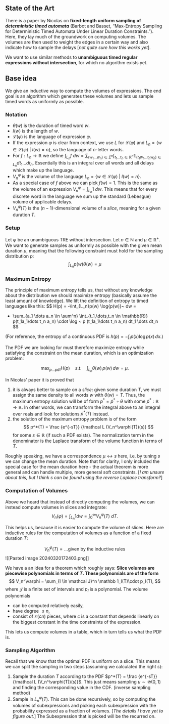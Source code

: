 ## State of the Art
There is a paper by Nicolas on __fixed-length uniform sampling of _deterministic timed automata___ (Barbot and Basset, “Max-Entropy Sampling for Deterministic Timed Automata Under Linear Duration Constraints.”). Here, they lay much of the groundwork on computing volumes. The volumes are then used to weight the edges in a certain way and also indicate how to sample the delays [_not quite sure how this works yet_].

We want to use similar methods to __unambiguous timed regular expressions without intersection__, for which no algorithm exists yet. 

## Base idea
We give an inductive way to compute the volumes of expressions. The end goal is an algorithm which generates these volumes and lets us sample timed words as uniformly as possible.

### Notation
- $\theta(w)$ is the duration of timed word $w$.
- $l(w)$ is the length of $w$. 
- $\mathcal L(\varphi)$ is the language of expression $\varphi$.
- If the expression $\varphi$ is clear from context, we use $L$ for $\mathcal L(\varphi)$ and $L_n=\{w \in \mathcal L (\varphi) ~|~ l(w) = n\}$, so the language of $n$-letter words. 
- For $f : L_n \rightarrow \mathbb R$ we define $\int_{L_n} f~dw = \sum_{(w_1\dots w_n)\in \Sigma^n} \int_{t_1\dots t_n \in \mathbb R^n} \mathbb 1_{(t_1w_1\dots t_nw_n)\in L_n} dt_1\dots dt_n$. Essentially this is an integral over all words and all delays which make up the language.
- $V_n^\varphi$ is the volume of the language $L_n = \{w \in \mathcal L (\varphi) ~|~ l(w) = n\}$.
- As a special case of $f$ above we can pick $f(w) = 1$. This is the same as the volume of an expression $V_n^\varphi = \int_{L_n} 1 ~dw$. This means that for every discrete word in the language we sum up the standard (Lebesgue) volume of applicable delays.
- $V_n^\varphi(T)$ is the $(n-1)$-dimensional volume of a _slice_, meaning for a given duration $T$. 


### Setup
Let $\varphi$ be an unambiguous TRE without intersection. Let $n \in \mathbb N$ and $\mu \in \mathbb R^+$. We want to generate samples as uniformly as possible with the given mean duration $\mu$, meaning that the following constraint must hold for the sampling distribution $p$:
$$\int_{L_n} p(w) \theta(w) = \mu$$

### Maximum Entropy
The principle of maximum entropy tells us, that without any knowledge about  the distribution we should maximize entropy (basically assume the least amount of knowledge). We lift the definition of entropy to timed languages like this: 
$$
H(p) = -\int_{L_n}p(w) \log{p(w)}~ dw = 
- \sum_{a_1 \dots a_n \in \sum^n} \int_{t_1,\dots,t_n \in \mathbb{R}} 
p(t_1a_1\dots t_n a_n) \cdot \log ~ p (t_1a_1\dots t_n a_n)
dt_1 \dots dt_n
$$

(For reference, the entropy of a continuous PDF is $h(p) = - \int_{I} p(x) \log p(x) \, dx$.)

The PDF we are looking for must therefore maximize entropy while satisfying the constraint on the mean duration, which is an optimization problem:

$$
\max_{p...\text{pdf}} H(p) \quad s.t. \quad \int_{L_n} \theta(w) \, p(w) \, dw = \mu.
$$

In Nicolas' paper it is proved that 
1) it is always better to sample on a _slice_: given some duration $T$, we must assign the same density to all words $w$ with $\theta(w)=T$. Thus, the maximum entropy solution will be of form $p^* = \tilde p^* \circ \theta$  with some $\tilde p^* : \mathbb R \rightarrow \mathbb R$. In other words, we can transform the integral above to an integral over reals and look for solutions $p^*(T)$ instead.
2) the solution of the maximum entropy problem is of the form
$$
p^*(T) = \frac {e^{-sT}} {\mathcal L (V_n^\varphi(T))(s)}
$$
for some $s\in \mathbb R$ (if such a PDF exists). The normalization term in the denominator is the Laplace transform of the volume function in terms of $T$.

Roughly speaking, we have a correspondence $\mu \leftrightarrow s$ here, i.e. by tuning $s$ we can change the mean duration. Note that for clarity, I only included the special case for the mean duration here - the actual theorem is more general and can handle multiple, more general soft constraints. [_I am unsure about this, but I think $s$ can be found using the reverse Laplace transform?_]

### Computation of Volumes
Above we heard that instead of directly computing the volumes, we can instead compute volumes in slices and integrate:
$$
V_n(\varphi) = \int_{L_n} 1 dw = \int_0^\infty V_n^\varphi (T)~dT.
$$

This helps us, because it is easier to compute the volume of slices. Here are inductive rules for the computation of volumes as a function of a fixed duration $T$:

$$
V_n^\varphi (T) = \text {...given by the inductive rules}
$$
![[Pasted image 20240320172403.png]]

We have a an idea for a theorem which roughly says: __Slice volumes are piecewise polynomials in terms of $T$. These polynomials are of the form__
$$
V_n^\varphi = \sum_{I \in \mathcal J}^n \mathbb 1_I(T)\cdot p_I(T),
$$
where $\mathcal J$ is a finite set of intervals and $p_I$ is a polynomial. The volume polynomials
- can be computed relatively easily,
- have degree $\leq n$,
- consist of $\mathcal O (cn)$ pieces, where $c$ is a constant that depends linearly on the biggest constant in the time constraints of the expression.

This lets us compute volumes in a table, which in turn tells us what the PDF is.


### Sampling Algorithm

Recall that we know that the optimal PDF is uniform on a slice. This means we can split the sampling in two steps (assuming we calculated the right $s$):
1) Sample the duration $T$ according to the PDF $p^*(T) = \frac {e^{-sT}} {\mathcal L (V_n^\varphi(T))(s)}$. This just means sampling $u \sim \mathcal U(0,1)$ and finding the corresponding value in the CDF. (inverse sampling method)
 2) Sample in $L_n^\varphi (T)$. This can be done recursively, so by computing the volumes of subexpressions and picking each subexpression with the probability expressed as a fraction of volumes. [_The details I have yet to figure out._] The Subexpression that is picked will be the recurred on. 

